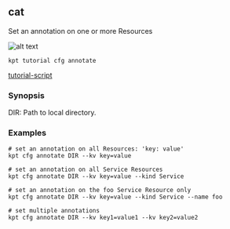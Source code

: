 ## cat

Set an annotation on one or more Resources

![alt text][tutorial]

    kpt tutorial cfg annotate

[tutorial-script]

### Synopsis

  DIR:
    Path to local directory.

### Examples

    # set an annotation on all Resources: 'key: value'
    kpt cfg annotate DIR --kv key=value

    # set an annotation on all Service Resources
    kpt cfg annotate DIR --kv key=value --kind Service

    # set an annotation on the foo Service Resource only
    kpt cfg annotate DIR --kv key=value --kind Service --name foo

    # set multiple annotations
    kpt cfg annotate DIR --kv key1=value1 --kv key2=value2

### 

[tutorial]: https://storage.googleapis.com/kpt-dev/docs/cfg-annotate.gif "kpt cfg annotate"
[tutorial-script]: ../../gifs/cfg-annotate.sh

